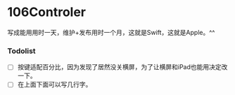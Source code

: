 # 106Controler
写成能用用时一天，维护+发布用时一个月，这就是Swift，这就是Apple。^^
### Todolist
- [ ] 按键适配百分比，因为发现了居然没关横屏，为了让横屏和iPad也能用决定改一下。
- [ ] 在上面下面可以写几行字。 
